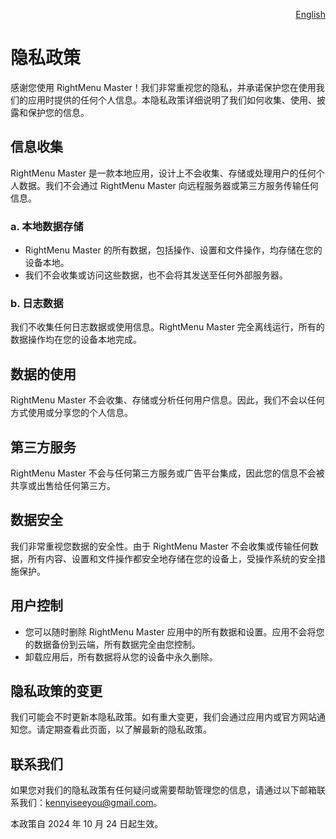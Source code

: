 <p align="right">
  <a href="./privacy-policy.md">English</a>
</p>
<!--rehype:style=float: right; bottom: -36px; position: relative;-->

隐私政策
===

感谢您使用 RightMenu Master！我们非常重视您的隐私，并承诺保护您在使用我们的应用时提供的任何个人信息。本隐私政策详细说明了我们如何收集、使用、披露和保护您的信息。

## 信息收集

RightMenu Master 是一款本地应用，设计上不会收集、存储或处理用户的任何个人数据。我们不会通过 RightMenu Master 向远程服务器或第三方服务传输任何信息。

### a. **本地数据存储**

- RightMenu Master 的所有数据，包括操作、设置和文件操作，均存储在您的设备本地。
- 我们不会收集或访问这些数据，也不会将其发送至任何外部服务器。

### b. **日志数据**

我们不收集任何日志数据或使用信息。RightMenu Master 完全离线运行，所有的数据操作均在您的设备本地完成。

## 数据的使用

RightMenu Master 不会收集、存储或分析任何用户信息。因此，我们不会以任何方式使用或分享您的个人信息。

## 第三方服务

RightMenu Master 不会与任何第三方服务或广告平台集成，因此您的信息不会被共享或出售给任何第三方。

## 数据安全

我们非常重视您数据的安全性。由于 RightMenu Master 不会收集或传输任何数据，所有内容、设置和文件操作都安全地存储在您的设备上，受操作系统的安全措施保护。

## 用户控制

- 您可以随时删除 RightMenu Master 应用中的所有数据和设置。应用不会将您的数据备份到云端，所有数据完全由您控制。
- 卸载应用后，所有数据将从您的设备中永久删除。

## 隐私政策的变更

我们可能会不时更新本隐私政策。如有重大变更，我们会通过应用内或官方网站通知您。请定期查看此页面，以了解最新的隐私政策。

## 联系我们

如果您对我们的隐私政策有任何疑问或需要帮助管理您的信息，请通过以下邮箱联系我们：[kennyiseeyou@gmail.com](mailto:kennyiseeyou@gmail.com)。

本政策自 2024 年 10 月 24 日起生效。